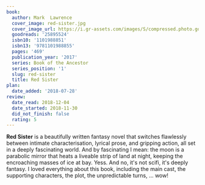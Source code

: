 ```yaml
---
book:
  author: Mark  Lawrence
  cover_image: red-sister.jpg
  cover_image_url: https://i.gr-assets.com/images/S/compressed.photo.goodreads.com/books/1481038440l/25895524._SX98_.jpg
  goodreads: '25895524'
  isbn10: '1101988851'
  isbn13: '9781101988855'
  pages: '469'
  publication_year: '2017'
  series: Book of the Ancestor
  series_position: '1'
  slug: red-sister
  title: Red Sister
plan:
  date_added: '2018-07-28'
review:
  date_read: 2018-12-04
  date_started: 2018-11-30
  did_not_finish: false
  rating: 5
---
```


**Red Sister** is a beautifully written fantasy novel that switches flawlessly between intimate characterisation, lyrical prose, and gripping action, all set in a deeply fascinating world. And by fascinating I mean: the moon is a parabolic mirror that heats a liveable strip of land at night, keeping the encroaching masses of ice at bay. Yess. And no, it's not scifi, it's deeply fantasy. I loved everything about this book, including the main cast, the supporting characters, the plot, the unpredictable turns, … wow!
